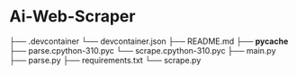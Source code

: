 # Ai-Web-Scraper

├── .devcontainer
    └── devcontainer.json
├── README.md
├── __pycache__
    ├── parse.cpython-310.pyc
    └── scrape.cpython-310.pyc
├── main.py
├── parse.py
├── requirements.txt
└── scrape.py

